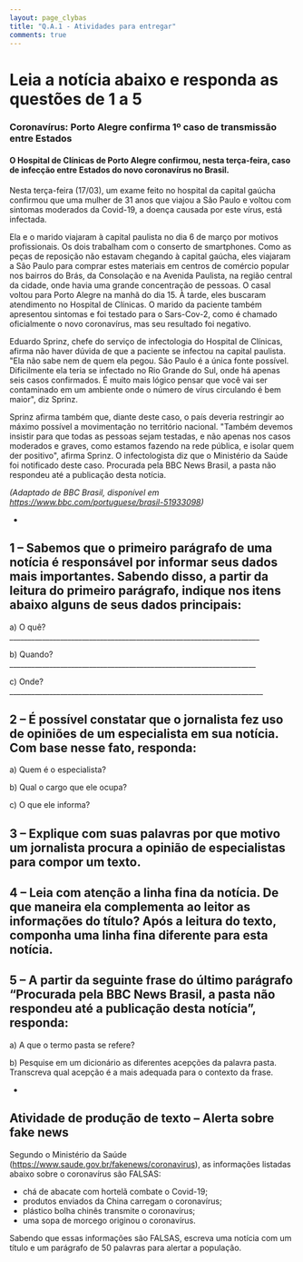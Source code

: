 ```yaml
---
layout: page_clybas
title: "Q.A.1 - Atividades para entregar"
comments: true
---
```


# Leia a notícia abaixo e responda as questões de 1 a 5

### Coronavírus: Porto Alegre confirma 1º caso de transmissão entre Estados


#### O Hospital de Clínicas de Porto Alegre confirmou, nesta terça-feira, caso de infecção entre Estados do novo coronavírus no Brasil. 

Nesta terça-feira (17/03), um exame feito no hospital da capital gaúcha confirmou que uma mulher de 31 anos que viajou a São Paulo e voltou com sintomas moderados da Covid-19, a doença causada por este vírus, está infectada.
  
Ela e o marido viajaram à capital paulista no dia 6 de março por motivos profissionais. Os dois trabalham com o conserto de smartphones. Como as peças de reposição não estavam chegando à capital gaúcha, eles viajaram a São Paulo para comprar estes materiais em centros de comércio popular nos bairros do Brás, da Consolação e na Avenida Paulista, na região central da cidade, onde havia uma grande concentração de pessoas. O casal voltou para Porto Alegre na manhã do dia 15. À tarde, eles buscaram atendimento no Hospital de Clínicas. O marido da paciente também apresentou sintomas e foi testado para o Sars-Cov-2, como é chamado oficialmente o novo coronavírus, mas seu resultado foi negativo.

Eduardo Sprinz, chefe do serviço de infectologia do Hospital de Clínicas, afirma não haver dúvida de que a paciente se infectou na capital paulista. "Ela não sabe nem de quem ela pegou. São Paulo é a única fonte possível. Dificilmente ela teria se infectado no Rio Grande do Sul, onde há apenas seis casos confirmados. É muito mais lógico pensar que você vai ser contaminado em um ambiente onde o número de vírus circulando é bem maior", diz Sprinz.

Sprinz afirma também que, diante deste caso, o país deveria restringir ao máximo possível a movimentação no território nacional. "Também devemos insistir para que todas as pessoas sejam testadas, e não apenas nos casos moderados e graves, como estamos fazendo na rede pública, e isolar quem der positivo", afirma Sprinz.
O infectologista diz que o Ministério da Saúde foi notificado deste caso. Procurada pela BBC News Brasil, a pasta não respondeu até a publicação desta notícia.

*(Adaptado de BBC Brasil, disponível em https://www.bbc.com/portuguese/brasil-51933098)*

-

## 1 – Sabemos que o primeiro parágrafo de uma notícia é responsável por informar seus dados mais importantes. Sabendo disso, a partir da leitura do primeiro parágrafo, indique nos itens abaixo alguns de seus dados principais:

a) O quê? _____________________________________________________________________

b) Quando? ____________________________________________________________________

c) Onde? ______________________________________________________________________


## 2 – É possível constatar que o jornalista fez uso de opiniões de um especialista em sua notícia. Com base nesse fato, responda:

a) Quem é o especialista? 

b) Qual o cargo que ele ocupa? 

c) O que ele informa? 

## 3 – Explique com suas palavras por que motivo um jornalista procura a opinião de especialistas para compor um texto.

## 4 – Leia com atenção a linha fina da notícia. De que maneira ela complementa ao leitor as informações do título? Após a leitura do texto, componha uma linha fina diferente para esta notícia.

## 5 – A partir da seguinte frase do último parágrafo “Procurada pela BBC News Brasil, a pasta não respondeu até a publicação desta notícia”, responda:

a) A que o termo pasta se refere?

b) Pesquise em um dicionário as diferentes acepções da palavra pasta. Transcreva qual acepção é a mais adequada para o contexto da frase. 

-

## Atividade de produção de texto – Alerta sobre fake news


Segundo o Ministério da Saúde (https://www.saude.gov.br/fakenews/coronavirus), as informações
listadas abaixo sobre o coronavírus são FALSAS:

- chá de abacate com hortelã combate o Covid-19;
- produtos enviados da China carregam o coronavírus;
- plástico bolha chinês transmite o coronavírus;
- uma sopa de morcego originou o coronavírus.

Sabendo que essas informações são FALSAS, escreva uma notícia com um título e um parágrafo de 50 palavras para alertar a população.




